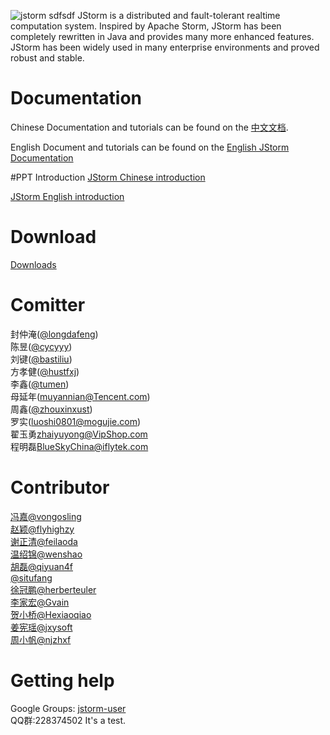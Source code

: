 ﻿![jstorm](http://42.121.19.155/jstorm/jstorm-small.jpg)
sdfsdf
JStorm is a distributed and fault-tolerant realtime computation system. Inspired by Apache Storm, JStorm has been completely rewritten in Java and provides many more enhanced features. JStorm has been widely used in many enterprise environments and proved robust and stable.

# Documentation
Chinese Documentation and tutorials can be found on the [中文文档](https://github.com/alibaba/jstorm/wiki/JStorm-Chinese-Documentation).

English Document and tutorials can be found on the [English JStorm Documentation](https://github.com/alibaba/jstorm/wiki/JStorm-English-Documentation)

#PPT Introduction
[JStorm Chinese introduction](http://42.121.19.155/jstorm/JStorm-introduce.pptx)


[JStorm English introduction](http://42.121.19.155/jstorm/JStorm-introduce-en.pptx)

# Download
 [Downloads](https://github.com/alibaba/jstorm/wiki/Downloads)



# Comitter
封仲淹([@longdafeng](https://github.com/longdafeng))<br/>
陈昱([@cycyyy](https://github.com/cycyyy))<br/>
刘键([@bastiliu](https://github.com/bastiliu))<br/>
方孝健([@hustfxj](https://github.com/hustfxj))<br/>
李鑫([@tumen](https://github.com/tumen))<br/>
母延年([muyannian@Tencent.com](https://github.com/muyannian))<br/>
周鑫([@zhouxinxust](https://github.com/zhouxinxust))<br/>
罗实([luoshi0801@mogujie.com](https://github.com/luoshi0801))<br/>
翟玉勇[zhaiyuyong@VipShop.com](https://github.com/zhaiyuyong)<br/>
程明磊[BlueSkyChina@iflytek.com](https://github.com/BlueSkyChina)<br/>

# Contributor
[冯嘉@vongosling](https://github.com/vongosling)<br/>
[赵颖@flyhighzy](http://weibo.com/flyhighzy)<br/>
[谢正清@feilaoda](http://weibo.com/feilaoda)<br/>
[温绍锦@wenshao](https://github.com/wenshao)<br/>
[胡磊@qiyuan4f](https://github.com/qiyuan4f)<br/>
[@situfang](https://github.com/situfang)<br/>
[徐冠鹏@herberteuler](https://github.com/herberteuler)<br/>
[李家宏@Gvain](https://github.com/Gvain)<br/>
[贺小桥@Hexiaoqiao](https://github.com/Hexiaoqiao)<br/>
[姜宪瑶@jxysoft](https://github.com/Hexiaoqiao)<br/>
[周小帆@njzhxf](https://github.com/njzhxf)<br/>


# Getting help
Google Groups: [jstorm-user](https://groups.google.com/forum/#!forum/jstorm-user)<br />
QQ群:228374502
It's a test.
